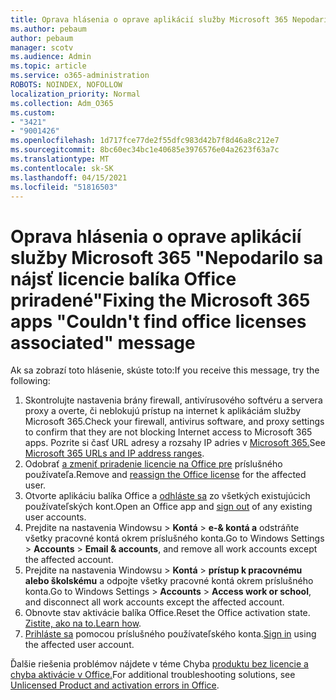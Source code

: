 ```yaml
---
title: Oprava hlásenia o oprave aplikácií služby Microsoft 365 Nepodarilo sa nájsť licencie balíka Office
ms.author: pebaum
author: pebaum
manager: scotv
ms.audience: Admin
ms.topic: article
ms.service: o365-administration
ROBOTS: NOINDEX, NOFOLLOW
localization_priority: Normal
ms.collection: Adm_O365
ms.custom:
- "3421"
- "9001426"
ms.openlocfilehash: 1d717fce77de2f55dfc983d42b7f8d46a8c212e7
ms.sourcegitcommit: 8bc60ec34bc1e40685e3976576e04a2623f63a7c
ms.translationtype: MT
ms.contentlocale: sk-SK
ms.lasthandoff: 04/15/2021
ms.locfileid: "51816503"
---
```

# <a name="fixing-the-microsoft-365-apps-couldnt-find-office-licenses-associated-message"></a><span data-ttu-id="b3a0c-102">Oprava hlásenia o oprave aplikácií služby Microsoft 365 "Nepodarilo sa nájsť licencie balíka Office priradené"</span><span class="sxs-lookup"><span data-stu-id="b3a0c-102">Fixing the Microsoft 365 apps "Couldn't find office licenses associated" message</span></span>

<span data-ttu-id="b3a0c-103">Ak sa zobrazí toto hlásenie, skúste toto:</span><span class="sxs-lookup"><span data-stu-id="b3a0c-103">If you receive this message, try the following:</span></span>

1. <span data-ttu-id="b3a0c-104">Skontrolujte nastavenia brány firewall, antivírusového softvéru a servera proxy a overte, či neblokujú prístup na internet k aplikáciám služby Microsoft 365.</span><span class="sxs-lookup"><span data-stu-id="b3a0c-104">Check your firewall, antivirus software, and proxy settings to confirm that they are not blocking Internet access to Microsoft 365 apps.</span></span> <span data-ttu-id="b3a0c-105">Pozrite si časť URL adresy a rozsahy IP adries v [Microsoft 365.](https://docs.microsoft.com/office365/enterprise/urls-and-ip-address-ranges)</span><span class="sxs-lookup"><span data-stu-id="b3a0c-105">See [Microsoft 365 URLs and IP address ranges](https://docs.microsoft.com/office365/enterprise/urls-and-ip-address-ranges).</span></span>
2. <span data-ttu-id="b3a0c-106">Odobrať [a zmeniť priradenie licencie na Office pre](https://docs.microsoft.com/microsoft-365/admin/manage/assign-licenses-to-users) príslušného používateľa.</span><span class="sxs-lookup"><span data-stu-id="b3a0c-106">Remove and [reassign the Office license](https://docs.microsoft.com/microsoft-365/admin/manage/assign-licenses-to-users) for the affected user.</span></span> 
3. <span data-ttu-id="b3a0c-107">Otvorte aplikáciu balíka Office a [odhláste sa](https://support.office.com/article/5a20dc11-47e9-4b6f-945d-478cb6d92071) zo všetkých existujúcich používateľských kont.</span><span class="sxs-lookup"><span data-stu-id="b3a0c-107">Open an Office app and [sign out](https://support.office.com/article/5a20dc11-47e9-4b6f-945d-478cb6d92071) of any existing user accounts.</span></span>
4. <span data-ttu-id="b3a0c-108">Prejdite na nastavenia Windowsu > **Kontá**  >  **e-& kontá a** odstráňte všetky pracovné kontá okrem príslušného konta.</span><span class="sxs-lookup"><span data-stu-id="b3a0c-108">Go to Windows Settings > **Accounts** > **Email & accounts**, and remove all work accounts except the affected account.</span></span>
5. <span data-ttu-id="b3a0c-109">Prejdite na nastavenia Windowsu > **Kontá**  >  **prístup k pracovnému alebo školskému** a odpojte všetky pracovné kontá okrem príslušného konta.</span><span class="sxs-lookup"><span data-stu-id="b3a0c-109">Go to Windows Settings > **Accounts** > **Access work or school**, and disconnect all work accounts except the affected account.</span></span>
6. <span data-ttu-id="b3a0c-110">Obnovte stav aktivácie balíka Office.</span><span class="sxs-lookup"><span data-stu-id="b3a0c-110">Reset the Office activation state.</span></span> <span data-ttu-id="b3a0c-111">[Zistite, ako na to.](https://docs.microsoft.com/office365/troubleshoot/activation/reset-office-365-proplus-activation-state)</span><span class="sxs-lookup"><span data-stu-id="b3a0c-111">[Learn how](https://docs.microsoft.com/office365/troubleshoot/activation/reset-office-365-proplus-activation-state).</span></span>
7. <span data-ttu-id="b3a0c-112">[Prihláste sa](https://support.office.com/article/628ea040-f265-49de-b986-be09c3ebf8a9) pomocou príslušného používateľského konta.</span><span class="sxs-lookup"><span data-stu-id="b3a0c-112">[Sign in](https://support.office.com/article/628ea040-f265-49de-b986-be09c3ebf8a9) using the affected user account.</span></span>

<span data-ttu-id="b3a0c-113">Ďalšie riešenia problémov nájdete v téme Chyba [produktu bez licencie a chyba aktivácie v Office.](https://support.office.com/Article/0d23d3c0-c19c-4b2f-9845-5344fedc4380)</span><span class="sxs-lookup"><span data-stu-id="b3a0c-113">For additional troubleshooting solutions, see [Unlicensed Product and activation errors in Office](https://support.office.com/Article/0d23d3c0-c19c-4b2f-9845-5344fedc4380).</span></span>
